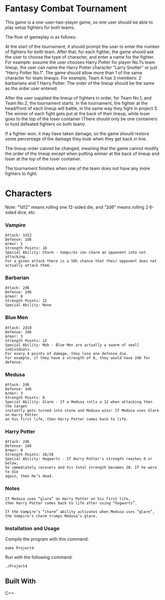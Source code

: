 # Fantasy Combat Tournament

This game is a one-user-two-player game, so one user should be able to play setup fighters for both teams. 

The flow of gameplay is as follows:

At the start of the tournament, it should prompt the user to enter the number of fighters for both team. After that, for each fighter, the game should ask the user to choose the type of character, and enter a name for the fighter. For example: assume the user chooses Harry Potter for player No.1’s team lineup, the user can name the Harry Potter character “Larry Snotter” or just “Harry Potter No.1”. The game should allow more than 1 of the same character for team lineups. For example, Team A has 3 members: 2 barbarians and 1 Harry Potter. The order of the lineup should be the same as the order user entered.

After the user supplied the lineup of fighters in order, for Team No.1, and Team No.2, the tournament starts. In the tournament, the fighter at the head/front of each lineup will battle, in the same way they fight in project 3. The winner of each fight gets put at the back of their lineup, while loser goes to the top of the loser container (There should only be one containers to hold defeated fighters on both team).

If a fighter won, it may have taken damage, so the game should restore some percentage of the damage they took when they get back in line.

The lineup order cannot be changed, meaning that the game cannot modify the order of the lineup except when putting winner at the back of lineup and loser at the top of the loser container.

The tournament finishes when one of the team does not have any more fighters to fight. 

# Characters

Note: “1d12” means rolling one 12-sided die, and “2d6” means rolling 2 6-sided dice, etc.

### Vampire
```
Attack: 1d12
Defense: 1d6
Armor: 1
Strength Points: 18
Special Ability: Charm - Vampires can charm an opponent into not attacking. 
For a given attack there is a 50% chance that their opponent does not actually attack them.
```

### Barbarian
```
Attack: 2d6
Defense: 2d6
Armor: 0
Strength Points: 12
Special Ability: None
```

### Blue Men
```
Attack: 2d10
Defense: 3d6
Armor: 3
Strength Points: 12
Special Ability: Mob - Blue Men are actually a swarm of small individuals. 
For every 4 points of damage, they lose one defense die. 
For example, if they have a strength of 8, they would have 2d6 for defense.
```

### Medusa
```
Attack: 2d6
Defense: 1d6
Armor: 3
Strength Points: 8
Special Ability: Glare - If a Medusa rolls a 12 when attacking then the target 
instantly gets turned into stone and Medusa wins! If Medusa uses Glare on Harry Potter 
on his first life, then Harry Potter comes back to life.
```

### Harry Potter
```
Attack: 2d6
Defense: 2d6
Armor: 0
Strength Points: 10/20
Special Ability: Hogwarts - If Harry Potter's strength reaches 0 or below, 
he immediately recovers and his total strength becomes 20. If he were to die 
again, then he’s dead.
```

### Notes
```
If Medusa uses “glare” on Harry Potter on his first life, 
then Harry Potter comes back to life after using “hogwarts”.

If the Vampire’s “charm” ability activates when Medusa uses “glare”, 
the Vampire’s charm trumps Medusa’s glare.
```

### Installation and Usage
Compile the program with this command:
```
make Project4
```
Run with the following command:
```unix
./Project4
```

## Built With
C++

